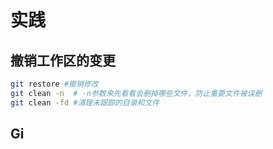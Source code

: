 # 实践

## 撤销工作区的变更

```bash
git restore #撤销修改 
git clean -n  # -n参数来先看看会删掉哪些文件，防止重要文件被误删
git clean -fd #清理未跟踪的目录和文件
```

## Gi
